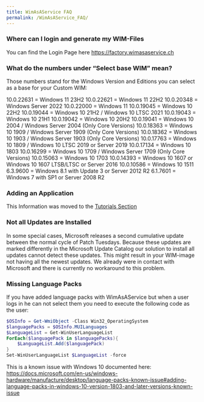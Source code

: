 ```yaml
---
title: WimAsAService FAQ
permalink: /WimAsAService_FAQ/
---
```


### Where can I login and generate my WIM-Files

You can find the Login Page here <https://factory.wimasaservice.ch>

### What do the numbers under “Select base WIM” mean?

Those numbers stand for the Windows Version and Editions you can select
as a base for your Custom WIM:

10.0.22631 = Windows 11 23H2
10.0.22621 = Windows 11 22H2
10.0.20348 = Windows Server 2022
10.0.22000 = Windows 11
10.0.19045 = Windows 10 22H2
10.0.19044 = Windows 10 21H2 / Windows 10 LTSC 2021
10.0.19043 = Windows 10 21H1
10.0.19042 = Windows 10 20H2
10.0.19041 = Windows 10 2004 / Windows Server 2004 (Only Core
Versions)
10.0.18363 = Windows 10 1909 / Windows Server 1909 (Only Core
Versions)
10.0.18362 = Windows 10 1903 / Windows Server 1903 (Only Core
Versions)
10.0.17763 = Windows 10 1809 / Windows 10 LTSC 2019 or Server 2019
10.0.17134 = Windows 10 1803
10.0.16299 = Windows 10 1709 / Windows Server 1709 (Only Core
Versions)
10.0.15063 = Windows 10 1703
10.0.14393 = Windows 10 1607 or Windows 10 1607 LTSB/LTSC or Server
2016
10.0.10586 = Windows 10 1511
6.3.9600 = Windows 8.1 with Update 3 or Server 2012 R2
6.1.7601 = Windows 7 with SP1 or Server 2008 R2

### Adding an Application

This Information was moved to the [Tutorials
Section](https://wiki.syntaro.com/index.php?title=WimAsAService_Tutorials#Adding_an_Application)

### Not all Updates are Installed

In some special cases, Microsoft releases a second cumulative update
between the normal cycle of Patch Tuesdays. Because these updates are
marked differently in the Microsoft Update Catalog our solution to
install all updates cannot detect these updates. This might result in
your WIM-image not having all the newest updates. We already were in
contact with Microsoft and there is currently no workaround to this
problem.

### Missing Language Packs

If you have added language packs with WimAsAService but when a user logs
in he can not select them you need to execute the following code as the
user:

``` PowerShell
$OSInfo = Get-WmiObject -Class Win32_OperatingSystem
$languagePacks = $OSInfo.MUILanguages
$LanguageList = Get-WinUserLanguageList
ForEach($languagePack in $languagePacks){
    $LanguageList.Add($languagePack)
}
Set-WinUserLanguageList $LanguageList -force
```


This is a known issue with Windows 10 documented here:
<https://docs.microsoft.com/en-us/windows-hardware/manufacture/desktop/language-packs-known-issue#adding-language-packs-in-windows-10-version-1803-and-later-versions-known-issue>